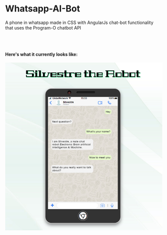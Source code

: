 # Whatsapp-AI-Bot
A phone in whatsapp made in CSS with AngularJs chat-bot functionality that uses the Program-O chatbot API

<br><br>
#### Here's what it currently looks like:
![alt text](screenshot.jpg?raw=true "Screenshot")
